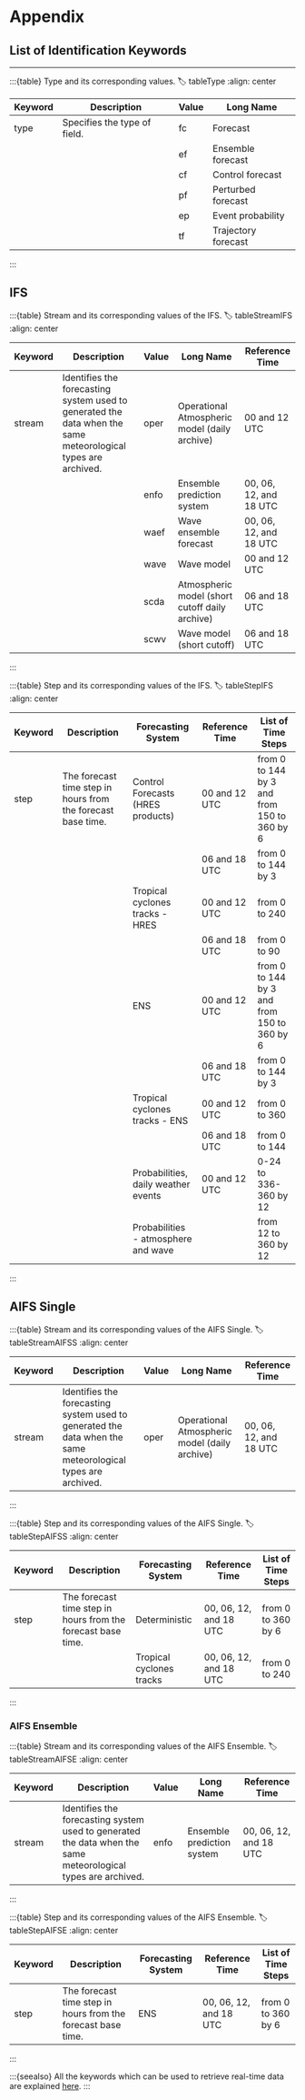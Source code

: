 # Appendix

## List of Identification Keywords
---

:::{table} Type and its corresponding values.
:label: tableType
:align: center

| Keyword | Description | Value | Long Name |
| -------- | ---- | -------- | ---- |
| type | Specifies the type of field. | fc | Forecast |
|  |  | ef | Ensemble forecast |
|  |  | cf | Control forecast  |
|  |  | pf | Perturbed forecast |
|  |  | ep | Event probability |
|  |  | tf | Trajectory forecast |
:::

## IFS
:::{table} Stream and its corresponding values of the IFS.
:label: tableStreamIFS
:align: center

| Keyword | Description | Value | Long Name | Reference Time |
| -------- | ---- | -------- | ---- | ---- |
| stream | Identifies the forecasting system used to generated the data when the same meteorological types are archived. | oper | Operational Atmospheric model (daily archive) | 00 and 12 UTC |
|  |  | enfo | Ensemble prediction system | 00, 06, 12, and 18 UTC |
|  |  | waef | Wave ensemble forecast | 00, 06, 12, and 18 UTC |
|  |  | wave | Wave model | 00 and 12 UTC |
|  |  | scda | Atmospheric model (short cutoff daily archive) | 06 and 18 UTC |
|  |  | scwv | Wave model (short cutoff) | 06 and 18 UTC |
:::

:::{table} Step and its corresponding values of the IFS.
:label: tableStepIFS
:align: center

| Keyword | Description | Forecasting System | Reference Time | List of Time Steps |
| -------- | ---- | -------- | ---- | ---- |
| step | The forecast time step in hours from the forecast base time. | Control Forecasts (HRES products) | 00 and 12 UTC | from 0 to 144 by 3 and from 150 to 360 by 6 |
|  |  |  | 06 and 18 UTC | from 0 to 144 by 3 |
|  |  | Tropical cyclones tracks - HRES | 00 and 12 UTC | from 0 to 240 |
|  |  |  | 06 and 18 UTC | from 0 to 90 |
|  |  | ENS | 00 and 12 UTC | from 0 to 144 by 3 and from 150 to 360 by 6 |
|  |  |  | 06 and 18 UTC | from 0 to 144 by 3 |
|  |  | Tropical cyclones tracks - ENS | 00 and 12 UTC | from 0 to 360 |
|  |  |  | 06 and 18 UTC | from 0 to 144 |
|  |  | Probabilities, daily weather events | 00 and 12 UTC | 0-24 to 336-360 by 12 |
|  |  | Probabilities - atmosphere and wave |  | from 12 to 360 by 12 |
:::

## AIFS Single
:::{table} Stream and its corresponding values of the AIFS Single.
:label: tableStreamAIFSS
:align: center

| Keyword | Description | Value | Long Name | Reference Time |
| -------- | ---- | -------- | ---- | ---- |
| stream | Identifies the forecasting system used to generated the data when the same meteorological types are archived. | oper | Operational Atmospheric model (daily archive) | 00, 06, 12, and 18 UTC |
:::

:::{table} Step and its corresponding values of the AIFS Single.
:label: tableStepAIFSS
:align: center

| Keyword | Description | Forecasting System | Reference Time | List of Time Steps |
| -------- | ---- | -------- | ---- | ---- |
| step | The forecast time step in hours from the forecast base time. | Deterministic | 00, 06, 12, and 18 UTC | from 0 to 360 by 6 |
|  |  | Tropical cyclones tracks | 00, 06, 12, and 18 UTC | from 0 to 240 |
:::

### AIFS Ensemble
:::{table} Stream and its corresponding values of the AIFS Ensemble.
:label: tableStreamAIFSE
:align: center

| Keyword | Description | Value | Long Name | Reference Time |
| -------- | ---- | -------- | ---- | ---- |
| stream | Identifies the forecasting system used to generated the data when the same meteorological types are archived. | enfo | Ensemble prediction system  | 00, 06, 12, and 18 UTC |
:::

:::{table} Step and its corresponding values of the AIFS Ensemble.
:label: tableStepAIFSE
:align: center

| Keyword | Description | Forecasting System | Reference Time | List of Time Steps |
| -------- | ---- | -------- | ---- | ---- |
| step | The forecast time step in hours from the forecast base time. | ENS | 00, 06, 12, and 18 UTC | from 0 to 360 by 6 |
:::

:::{seealso}
All the keywords which can be used to retrieve real-time data are explained [here](https://confluence.ecmwf.int/display/UDOC/Keywords+in+MARS+and+Dissemination+requests).
:::
